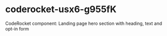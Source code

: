 # coderocket-usx6-g955fK
CodeRocket component: Landing page hero section with heading, text and opt-in form